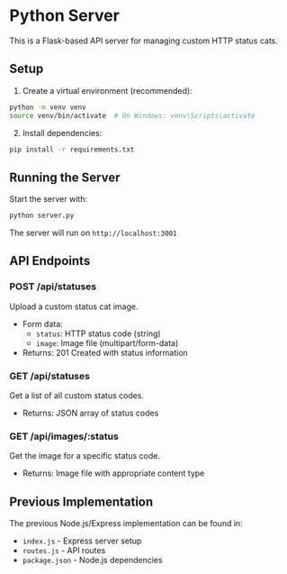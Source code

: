# Python Server

This is a Flask-based API server for managing custom HTTP status cats.

## Setup

1. Create a virtual environment (recommended):
```bash
python -m venv venv
source venv/bin/activate  # On Windows: venv\Scripts\activate
```

2. Install dependencies:
```bash
pip install -r requirements.txt
```

## Running the Server

Start the server with:
```bash
python server.py
```

The server will run on `http://localhost:3001`

## API Endpoints

### POST /api/statuses
Upload a custom status cat image.
- Form data:
  - `status`: HTTP status code (string)
  - `image`: Image file (multipart/form-data)
- Returns: 201 Created with status information

### GET /api/statuses
Get a list of all custom status codes.
- Returns: JSON array of status codes

### GET /api/images/:status
Get the image for a specific status code.
- Returns: Image file with appropriate content type

## Previous Implementation

The previous Node.js/Express implementation can be found in:
- `index.js` - Express server setup
- `routes.js` - API routes
- `package.json` - Node.js dependencies
